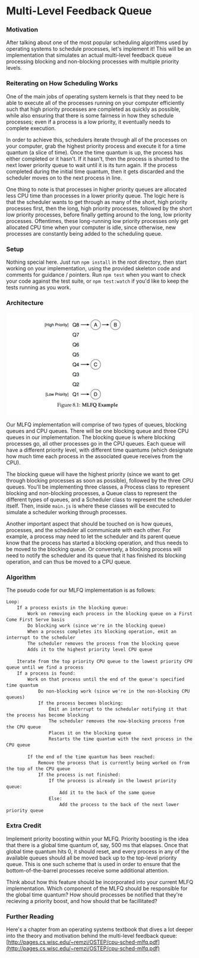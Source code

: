 # Multi-Level Feedback Queue

### Motivation
After talking about one of the most popular scheduling algorithms used by operating systems to schedule processes,
let's implement it! This will be an implementation that simulates an actual multi-level feedback queue processing
blocking and non-blocking processes with multiple priority levels.

### Reiterating on How Scheduling Works
One of the main jobs of operating system kernels is that they need to be able to execute all of the processes 
running on your computer efficiently such that high priority processes are completed as quickly as possible,
while also ensuring that there is some fairness in how they schedule processes; even if a process is a low 
priority, it eventually needs to complete execution.

In order to achieve this, schedulers iterate through all of the processes on your computer, grab the highest 
priority process and execute it for a time quantum (a slice of time). Once the time quantum is up, the process has
either completed or it hasn't. If it hasn't, then the process is shunted to the next lower priority queue to
wait until it is its turn again. If the process completed during the initial time quantum, then it gets 
discarded and the scheduler moves on to the next process in line. 

One thing to note is that processes in higher priority queues are allocated less CPU time than processes in a 
lower priority queue. The logic here is that the scheduler wants to get through as many of the short, high 
priority processes first, then the long, high priority processes, followed by the short low priority processes,
before finally getting around to the long, low priority processes. Oftentimes, these long-running low priority 
processes only get allocated CPU time when your computer is idle, since otherwise, new processes are constantly 
being added to the scheduling queue. 

### Setup
Nothing special here. Just run `npm install` in the root directory, then start working on your implementation,
using the provided skeleton code and comments for guidance / pointers. Run `npm test` when you want to check 
your code against the test suite, or `npm test:watch` if you'd like to keep the tests running as you work.

### Architecture
![alt text](./assets/mlfq_diagram.png)

Our MLFQ implementation will comprise of two types of queues, blocking queues and CPU queues. There will be one 
blocking queue and three CPU queues in our implementation. The blocking queue is where blocking processes go, 
all other processes go in the CPU queues. Each queue will have a different priority level, with different time 
quantums (which designate how much time each process in the associated queue receives from the CPU). 

The blocking queue will have the highest priority (since we want to get through blocking processes as soon as 
possible), followed by the three CPU queues. You'll be implementing three classes, a Process class to represent 
blocking and non-blocking processes, a Queue class to represent the different types of queues, and a Scheduler 
class to represent the scheduler itself. Then, inside `main.js` is where these classes will be executed to 
simulate a scheduler working through processes. 

Another important aspect that should be touched on is how queues, processes, and the scheduler all communicate 
with each other. For example, a process may need to let the scheduler and its parent queue know that the process 
has started a blocking operation, and thus needs to be moved to the blocking queue. Or conversely, a blocking 
process will need to notify the scheduler and its queue that it has finished its blocking operation, and can thus 
be moved to a CPU queue. 

### Algorithm
The pseudo code for our MLFQ implementation is as follows:
```
Loop:
    If a process exists in the blocking queue:
        Work on removing each process in the blocking queue on a First Come First Serve basis
        Do blocking work (since we're in the blocking queue)
        When a process completes its blocking operation, emit an interrupt to the scheduler
        The scheduler removes the process from the blocking queue
        Adds it to the highest priority level CPU queue

    Iterate from the top priority CPU queue to the lowest priority CPU queue until we find a process
    If a process is found:
        Work on that process until the end of the queue's specified time quantum
            Do non-blocking work (since we're in the non-blocking CPU queues)
            If the process becomes blocking:
                Emit an interrupt to the scheduler notifying it that the process has become blocking
                The scheduler removes the now-blocking process from the CPU queue
                Places it on the blocking queue
                Restarts the time quantum with the next process in the CPU queue

        If the end of the time quantum has been reached:
            Remove the process that is currently being worked on from the top of the CPU queue
            If the process is not finished:
                If the process is already in the lowest priority queue:
                    Add it to the back of the same queue
                Else:
                    Add the process to the back of the next lower priority queue
```

### Extra Credit
Implement priority boosting within your MLFQ. Priority boosting is the idea that there is a global time quantum of,
say, 500 ms that elapses. Once that global time quantum hits 0, it should reset, and every process in any of the 
available queues should all be moved back up to the top-level priority queue. This is one such scheme that is 
used in order to ensure that the bottom-of-the-barrel processes receive some additional attention. 

Think about how this feature should be incorporated into your current MLFQ implementation. Which component of the 
MLFQ should be responsible for the global time quantum? How should processes be notified that they're recieving
a priority boost, and how should that be facillitated?

### Further Reading
Here's a chapter from an operating systems textbook that dives a lot deeper into the theory and motivation behind 
the multi-level feedback queue:
[http://pages.cs.wisc.edu/~remzi/OSTEP/cpu-sched-mlfq.pdf](http://pages.cs.wisc.edu/~remzi/OSTEP/cpu-sched-mlfq.pdf)

